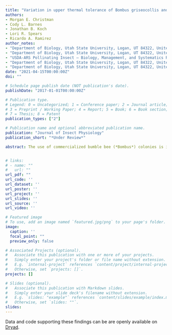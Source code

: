 ```yaml
---
title: "Variation in upper thermal tolerance of Bombus griseocollis and B. impatiens (Hymenoptera: Apidae)"
authors:
- Morgan E. Christman
- Cody L. Barnes
- Jonathan B. Koch
- Lori R. Spears
- Ricardo A. Ramirez
author_notes:
- "Department of Biology, Utah State University, Logan, UT 84322, United States" "Ecology Center, Utah State University, Logan, UT 84322, United States" 
- "Department of Biology, Utah State University, Logan, UT 84322, United States"
- "USDA-ARS Pollinating Insect – Biology, Management, and Systematics Research Unit, Utah State University, Logan, UT 84322, United States"
- "Department of Biology, Utah State University, Logan, UT 84322, United States"
- "Department of Biology, Utah State University, Logan, UT 84322, United States" "Ecology Center, Utah State University, Logan, UT 84322, United States" 
date: "2021-04-15T00:00:00Z"
doi: ""

# Schedule page publish date (NOT publication's date).
publishDate: "2017-01-01T00:00:00Z"

# Publication type.
# Legend: 0 = Uncategorized; 1 = Conference paper; 2 = Journal article;
# 3 = Preprint / Working Paper; 4 = Report; 5 = Book; 6 = Book section;
# 7 = Thesis; 8 = Patent
publication_types: ["2"]

# Publication name and optional abbreviated publication name.
publication: "Journal of Insect Physiology"
publication_short: "*Under Review*"

abstract: The use of commercialized bumble bee (*Bombus*) colonies is increasing throughout the U.S. In order to make *Bombus* colonies available to producers across the country, there is an opportunity to diversify the market with species that are endemic to the areas they are employed. Identifying species’ tolerance to environmental extremes can assist with the commercialization of colonies for specific cropping systems and geographic regions. Here, we compared the upper thermal tolerance of two endemic North American bumble bee species: *Bombus impatiens*, a successfully commercialized species found in the eastern U.S., and *Bombus griseocollis*, a broadly distributed species that has not yet been commercialized. Additionally, we tested whether upper thermal tolerance varied within species by intertegular distance (ITD), body mass, and percent lipid. We found that the larger, wild *B. griseocollis* had a significantly higher thermal tolerance at death than the smaller, commercial *B. impatiens* (46.39C and 45.36C, respectively). However, within a species, temperature at death increased with lower ITD and dry mass, suggesting that smaller individuals have a higher thermal tolerance than their larger counterparts. A higher thermal tolerance is advantageous for colony commercialization, particularly in the western U.S. where temperatures are increasing due to ongoing and projected climate change. Overall, we found that *B. griseocollis* exhibit promising traits that are conducive for commercialization and could be a key species for pollination in diverse regions throughout the U.S. 


# links:
# - name: ""
#   url: ""
url_pdf: ""
url_code: ''
url_dataset: ''
url_poster: ''
url_project: ''
url_slides: ''
url_source: ''
url_video: ''

# Featured image
# To use, add an image named `featured.jpg/png` to your page's folder. 
image:
  caption: ''
  focal_point: ""
  preview_only: false

# Associated Projects (optional).
#   Associate this publication with one or more of your projects.
#   Simply enter your project's folder or file name without extension.
#   E.g. `internal-project` references `content/project/internal-project/index.md`.
#   Otherwise, set `projects: []`.
projects: []

# Slides (optional).
#   Associate this publication with Markdown slides.
#   Simply enter your slide deck's filename without extension.
#   E.g. `slides: "example"` references `content/slides/example/index.md`.
#   Otherwise, set `slides: ""`.
slides:
---
```


Data and code supporting these findings can be are openly available on [Dryad](#).

